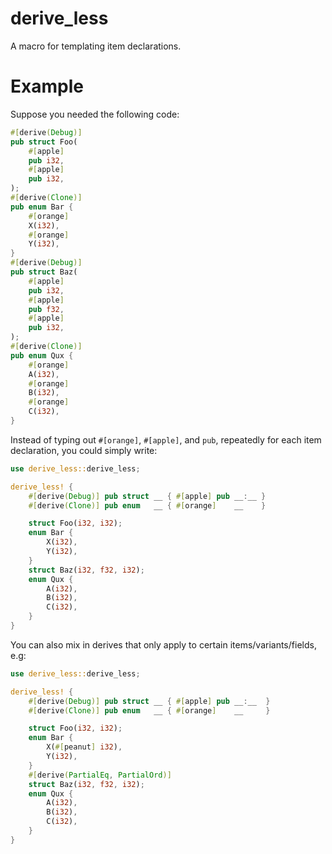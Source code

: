# derive_less

A macro for templating item declarations.

# Example

Suppose you needed the following code:

```rust
#[derive(Debug)]
pub struct Foo(
    #[apple]
    pub i32,
    #[apple]
    pub i32,
);
#[derive(Clone)]
pub enum Bar {
    #[orange]
    X(i32),
    #[orange]
    Y(i32),
}
#[derive(Debug)]
pub struct Baz(
    #[apple]
    pub i32,
    #[apple]
    pub f32,
    #[apple]
    pub i32,
);
#[derive(Clone)]
pub enum Qux {
    #[orange]
    A(i32),
    #[orange]
    B(i32),
    #[orange]
    C(i32),
}
```

Instead of typing out `#[orange]`, `#[apple]`, and `pub`, repeatedly for each item declaration, you could simply write:

```rust
use derive_less::derive_less;

derive_less! {
    #[derive(Debug)] pub struct __ { #[apple] pub __:__ }
    #[derive(Clone)] pub enum   __ { #[orange]    __    }

    struct Foo(i32, i32);
    enum Bar {
        X(i32),
        Y(i32),
    }
    struct Baz(i32, f32, i32);
    enum Qux {
        A(i32),
        B(i32),
        C(i32),
    }
}
```

You can also mix in derives that only apply to certain items/variants/fields, e.g:

```rust
use derive_less::derive_less;

derive_less! {
    #[derive(Debug)] pub struct __ { #[apple] pub __:__  }
    #[derive(Clone)] pub enum   __ { #[orange]    __     }

    struct Foo(i32, i32);
    enum Bar {
        X(#[peanut] i32),
        Y(i32),
    }
    #[derive(PartialEq, PartialOrd)]
    struct Baz(i32, f32, i32);
    enum Qux {
        A(i32),
        B(i32),
        C(i32),
    }
}
```
